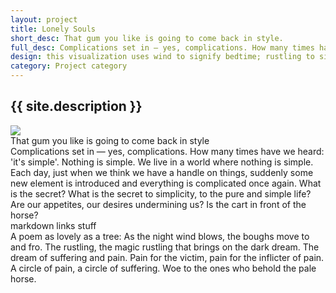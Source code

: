 ```yaml
---
layout: project
title: Lonely Souls
short_desc: That gum you like is going to come back in style.	
full_desc: Complications set in — yes, complications. How many times have we heard 'it's simple'. Nothing is simple. We live in a world where nothing is simple. Each day, just when we think we have a handle on things, suddenly some new element is introduced and everything is complicated once again. What is the secret? What is the secret to simplicity, to the pure and simple life? Are our appetites, our desires undermining us? Is the cart in front of the horse?	
design: this visualization uses wind to signify bedtime; rustling to signify pain; circle to signify circle.
category: Project category
---
```


<article class="post index" role="article">
  <h1 class="post-title">{{ site.description }}</h1>
  <script>
	function showDetails(which_vis){
		var vis = document.getElementById(which_vis);
		vis.classList.toggle("reveal_details");
	};
  </script>
	<div class="item" id="vis1" onclick="showDetails(this.getAttribute('id'))">
		<img src="../assets/images/cancel_vf_1.png">
		<div class="all_text">
			<div class="short_desc">That gum you like is going to come back in style</div>
			<div class="long_desc">Complications set in — yes, complications. How many times have we heard: 'it's simple'. Nothing is simple. We live in a world where nothing is simple. Each day, just when we think we have a handle on things, suddenly some new element is introduced and everything is complicated once again. What is the secret? What is the secret to simplicity, to the pure and simple life? Are our appetites, our desires undermining us? Is the cart in front of the horse?</div>
			<div class="links">markdown links stuff</div>
			<div class="design">A poem as lovely as a tree:
As the night wind blows, the boughs move to and fro.
The rustling, the magic rustling that brings on the dark dream.
The dream of suffering and pain.
Pain for the victim, pain for the inflicter of pain.
A circle of pain, a circle of suffering.
Woe to the ones who behold the pale horse.</div>
		</div>
	</div>
  </article>
